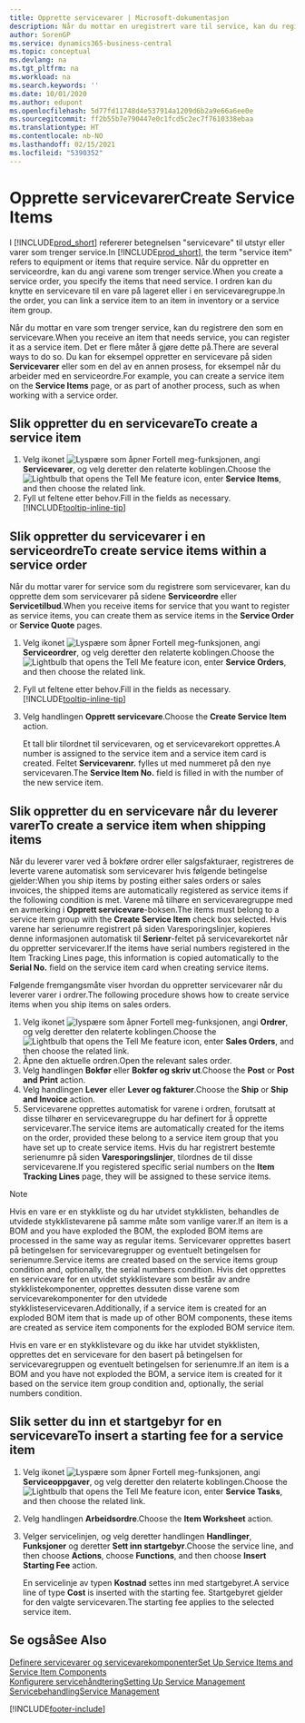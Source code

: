 ```yaml
---
title: Opprette servicevarer | Microsoft-dokumentasjon
description: Når du mottar en uregistrert vare til service, kan du registrere den som en servicevare.
author: SorenGP
ms.service: dynamics365-business-central
ms.topic: conceptual
ms.devlang: na
ms.tgt_pltfrm: na
ms.workload: na
ms.search.keywords: ''
ms.date: 10/01/2020
ms.author: edupont
ms.openlocfilehash: 5d77fd11748d4e537914a1209d6b2a9e66a6ee0e
ms.sourcegitcommit: ff2b55b7e790447e0c1fcd5c2ec7f7610338ebaa
ms.translationtype: HT
ms.contentlocale: nb-NO
ms.lasthandoff: 02/15/2021
ms.locfileid: "5390352"
---
```

# <a name="create-service-items"></a><span data-ttu-id="da30a-103">Opprette servicevarer</span><span class="sxs-lookup"><span data-stu-id="da30a-103">Create Service Items</span></span>
<span data-ttu-id="da30a-104">I [!INCLUDE[prod_short](includes/prod_short.md)] refererer betegnelsen "servicevare" til utstyr eller varer som trenger service.</span><span class="sxs-lookup"><span data-stu-id="da30a-104">In [!INCLUDE[prod_short](includes/prod_short.md)], the term "service item" refers to equipment or items that require service.</span></span> <span data-ttu-id="da30a-105">Når du oppretter en serviceordre, kan du angi varene som trenger service.</span><span class="sxs-lookup"><span data-stu-id="da30a-105">When you create a service order, you specify the items that need service.</span></span> <span data-ttu-id="da30a-106">I ordren kan du knytte en servicevare til en vare på lageret eller i en servicevaregruppe.</span><span class="sxs-lookup"><span data-stu-id="da30a-106">In the order, you can link a service item to an item in inventory or a service item group.</span></span>    

<span data-ttu-id="da30a-107">Når du mottar en vare som trenger service, kan du registrere den som en servicevare.</span><span class="sxs-lookup"><span data-stu-id="da30a-107">When you receive an item that needs service, you can register it as a service item.</span></span> <span data-ttu-id="da30a-108">Det er flere måter å gjøre dette på.</span><span class="sxs-lookup"><span data-stu-id="da30a-108">There are several ways to do so.</span></span> <span data-ttu-id="da30a-109">Du kan for eksempel oppretter en servicevare på siden **Servicevarer** eller som en del av en annen prosess, for eksempel når du arbeider med en serviceordre.</span><span class="sxs-lookup"><span data-stu-id="da30a-109">For example, you can create a service item on the **Service Items** page, or as part of another process, such as when working with a service order.</span></span>   

## <a name="to-create-a-service-item"></a><span data-ttu-id="da30a-110">Slik oppretter du en servicevare</span><span class="sxs-lookup"><span data-stu-id="da30a-110">To create a service item</span></span>  
1. <span data-ttu-id="da30a-111">Velg ikonet ![Lyspære som åpner Fortell meg-funksjonen](media/ui-search/search_small.png "Fortell hva du vil gjøre"), angi **Servicevarer**, og velg deretter den relaterte koblingen.</span><span class="sxs-lookup"><span data-stu-id="da30a-111">Choose the ![Lightbulb that opens the Tell Me feature](media/ui-search/search_small.png "Tell me what you want to do") icon, enter **Service Items**, and then choose the related link.</span></span>
2. <span data-ttu-id="da30a-112">Fyll ut feltene etter behov.</span><span class="sxs-lookup"><span data-stu-id="da30a-112">Fill in the fields as necessary.</span></span> [!INCLUDE[tooltip-inline-tip](includes/tooltip-inline-tip_md.md)]  

## <a name="to-create-service-items-within-a-service-order"></a><span data-ttu-id="da30a-113">Slik oppretter du servicevarer i en serviceordre</span><span class="sxs-lookup"><span data-stu-id="da30a-113">To create service items within a service order</span></span>  
<span data-ttu-id="da30a-114">Når du mottar varer for service som du registrere som servicevarer, kan du opprette dem som servicevarer på sidene **Serviceordre** eller **Servicetilbud**.</span><span class="sxs-lookup"><span data-stu-id="da30a-114">When you receive items for service that you want to register as service items, you can create them as service items in the **Service Order** or **Service Quote** pages.</span></span>  

1. <span data-ttu-id="da30a-115">Velg ikonet ![Lyspære som åpner Fortell meg-funksjonen](media/ui-search/search_small.png "Fortell hva du vil gjøre"), angi **Serviceordrer**, og velg deretter den relaterte koblingen.</span><span class="sxs-lookup"><span data-stu-id="da30a-115">Choose the ![Lightbulb that opens the Tell Me feature](media/ui-search/search_small.png "Tell me what you want to do") icon, enter **Service Orders**, and then choose the related link.</span></span>  
2. <span data-ttu-id="da30a-116">Fyll ut feltene etter behov.</span><span class="sxs-lookup"><span data-stu-id="da30a-116">Fill in the fields as necessary.</span></span> [!INCLUDE[tooltip-inline-tip](includes/tooltip-inline-tip_md.md)]  
3. <span data-ttu-id="da30a-117">Velg handlingen **Opprett servicevare**.</span><span class="sxs-lookup"><span data-stu-id="da30a-117">Choose the **Create Service Item** action.</span></span>  

    <span data-ttu-id="da30a-118">Et tall blir tilordnet til servicevaren, og et servicevarekort opprettes.</span><span class="sxs-lookup"><span data-stu-id="da30a-118">A number is assigned to the service item and a service item card is created.</span></span> <span data-ttu-id="da30a-119">Feltet **Servicevarenr.** fylles ut med nummeret på den nye servicevaren.</span><span class="sxs-lookup"><span data-stu-id="da30a-119">The **Service Item No.** field is filled in with the number of the new service item.</span></span>

## <a name="to-create-a-service-item-when-shipping-items"></a><span data-ttu-id="da30a-120">Slik oppretter du en servicevare når du leverer varer</span><span class="sxs-lookup"><span data-stu-id="da30a-120">To create a service item when shipping items</span></span>  
<span data-ttu-id="da30a-121">Når du leverer varer ved å bokføre ordrer eller salgsfakturaer, registreres de leverte varene automatisk som servicevarer hvis følgende betingelse gjelder:</span><span class="sxs-lookup"><span data-stu-id="da30a-121">When you ship items by posting either sales orders or sales invoices, the shipped items are automatically registered as service items if the following condition is met.</span></span> <span data-ttu-id="da30a-122">Varene må tilhøre en servicevaregruppe med en avmerking i **Opprett servicevare**-boksen.</span><span class="sxs-lookup"><span data-stu-id="da30a-122">The items must belong to a service item group with the **Create Service Item** check box selected.</span></span> <span data-ttu-id="da30a-123">Hvis varene har serienumre registrert på siden Varesporingslinjer, kopieres denne informasjonen automatisk til **Serienr**-feltet på servicevarekortet når du oppretter servicevarer.</span><span class="sxs-lookup"><span data-stu-id="da30a-123">If the items have serial numbers registered in the Item Tracking Lines page, this information is copied automatically to the **Serial No.** field on the service item card when creating service items.</span></span>  

<span data-ttu-id="da30a-124">Følgende fremgangsmåte viser hvordan du oppretter servicevarer når du leverer varer i ordrer.</span><span class="sxs-lookup"><span data-stu-id="da30a-124">The following procedure shows how to create service items when you ship items on sales orders.</span></span>  

1. <span data-ttu-id="da30a-125">Velg ikonet ![lyspære som åpner Fortell meg-funksjonen](media/ui-search/search_small.png "Fortell hva du vil gjøre"), angi **Ordrer**, og velg deretter den relaterte koblingen.</span><span class="sxs-lookup"><span data-stu-id="da30a-125">Choose the ![Lightbulb that opens the Tell Me feature](media/ui-search/search_small.png "Tell me what you want to do") icon, enter **Sales Orders**, and then choose the related link.</span></span>  
2. <span data-ttu-id="da30a-126">Åpne den aktuelle ordren.</span><span class="sxs-lookup"><span data-stu-id="da30a-126">Open the relevant sales order.</span></span>  
3. <span data-ttu-id="da30a-127">Velg handlingen **Bokfør** eller **Bokfør og skriv ut**.</span><span class="sxs-lookup"><span data-stu-id="da30a-127">Choose the **Post** or **Post and Print** action.</span></span>  
4. <span data-ttu-id="da30a-128">Velg handlingen **Lever** eller **Lever og fakturer**.</span><span class="sxs-lookup"><span data-stu-id="da30a-128">Choose the **Ship** or **Ship and Invoice** action.</span></span>  
5. <span data-ttu-id="da30a-129">Servicevarene opprettes automatisk for varene i ordren, forutsatt at disse tilhører en servicevaregruppe du har definert for å opprette servicevarer.</span><span class="sxs-lookup"><span data-stu-id="da30a-129">The service items are automatically created for the items on the order, provided these belong to a service item group that you have set up to create service items.</span></span> <span data-ttu-id="da30a-130">Hvis du har registrert bestemte serienumre på siden **Varesporingslinjer**, tilordnes de til disse servicevarene.</span><span class="sxs-lookup"><span data-stu-id="da30a-130">If you registered specific serial numbers on the **Item Tracking Lines** page, they will be assigned to these service items.</span></span>  

> [!NOTE]  
>  <span data-ttu-id="da30a-131">Hvis en vare er en stykkliste og du har utvidet stykklisten, behandles de utvidede stykklistevarene på samme måte som vanlige varer.</span><span class="sxs-lookup"><span data-stu-id="da30a-131">If an item is a BOM and you have exploded the BOM, the exploded BOM items are processed in the same way as regular items.</span></span> <span data-ttu-id="da30a-132">Servicevarer opprettes basert på betingelsen for servicevaregrupper og eventuelt betingelsen for serienumre.</span><span class="sxs-lookup"><span data-stu-id="da30a-132">Service items are created based on the service items group condition and, optionally, the serial numbers condition.</span></span> <span data-ttu-id="da30a-133">Hvis det opprettes en servicevare for en utvidet stykklistevare som består av andre stykklistekomponenter, opprettes dessuten disse varene som servicevarekomponenter for den utvidede stykklisteservicevaren.</span><span class="sxs-lookup"><span data-stu-id="da30a-133">Additionally, if a service item is created for an exploded BOM item that is made up of other BOM components, these items are created as service item components for the exploded BOM service item.</span></span>  
>   
>  <span data-ttu-id="da30a-134">Hvis en vare er en stykklistevare og du ikke har utvidet stykklisten, opprettes det en servicevare for den basert på betingelsen for servicevaregruppen og eventuelt betingelsen for serienumre.</span><span class="sxs-lookup"><span data-stu-id="da30a-134">If an item is a BOM and you have not exploded the BOM, a service item is created for it based on the service item group condition and, optionally, the serial numbers condition.</span></span>  

## <a name="to-insert-a-starting-fee-for-a-service-item"></a><span data-ttu-id="da30a-135">Slik setter du inn et startgebyr for en servicevare</span><span class="sxs-lookup"><span data-stu-id="da30a-135">To insert a starting fee for a service item</span></span>
1. <span data-ttu-id="da30a-136">Velg ikonet ![Lyspære som åpner Fortell meg-funksjonen](media/ui-search/search_small.png "Fortell hva du vil gjøre"), angi **Serviceoppgaver**, og velg deretter den relaterte koblingen.</span><span class="sxs-lookup"><span data-stu-id="da30a-136">Choose the ![Lightbulb that opens the Tell Me feature](media/ui-search/search_small.png "Tell me what you want to do") icon, enter **Service Tasks**, and then choose the related link.</span></span>
2. <span data-ttu-id="da30a-137">Velg handlingen **Arbeidsordre**.</span><span class="sxs-lookup"><span data-stu-id="da30a-137">Choose the **Item Worksheet** action.</span></span>
3. <span data-ttu-id="da30a-138">Velger servicelinjen, og velg deretter handlingen **Handlinger**, **Funksjoner** og deretter **Sett inn startgebyr**.</span><span class="sxs-lookup"><span data-stu-id="da30a-138">Choose the service line, and then choose **Actions**, choose **Functions**, and then choose **Insert Starting Fee** action.</span></span>  

    <span data-ttu-id="da30a-139">En servicelinje av typen **Kostnad** settes inn med startgebyret.</span><span class="sxs-lookup"><span data-stu-id="da30a-139">A service line of type **Cost** is inserted with the starting fee.</span></span> <span data-ttu-id="da30a-140">Startgebyret gjelder for den valgte servicevaren.</span><span class="sxs-lookup"><span data-stu-id="da30a-140">The starting fee applies to the selected service item.</span></span>

## <a name="see-also"></a><span data-ttu-id="da30a-141">Se også</span><span class="sxs-lookup"><span data-stu-id="da30a-141">See Also</span></span>  
[<span data-ttu-id="da30a-142">Definere servicevarer og servicevarekomponenter</span><span class="sxs-lookup"><span data-stu-id="da30a-142">Set Up Service Items and Service Item Components</span></span>](service-how-setup-service-items.md)  
[<span data-ttu-id="da30a-143">Konfigurere servicehåndtering</span><span class="sxs-lookup"><span data-stu-id="da30a-143">Setting Up Service Management</span></span>](service-setup-service.md)  
[<span data-ttu-id="da30a-144">Servicebehandling</span><span class="sxs-lookup"><span data-stu-id="da30a-144">Service Management</span></span>](service-service.md)  


[!INCLUDE[footer-include](includes/footer-banner.md)]